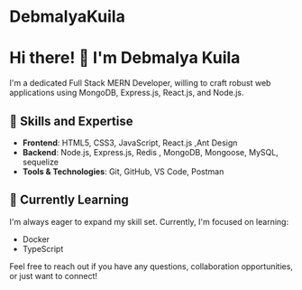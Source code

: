 # DebmalyaKuila

# Hi there! 👋 I'm Debmalya Kuila 

I'm a dedicated Full Stack MERN Developer, willing to craft robust web applications using MongoDB, Express.js, React.js, and Node.js.



## 🚀 Skills and Expertise
- **Frontend**: HTML5, CSS3, JavaScript, React.js ,Ant Design 
- **Backend**: Node.js, Express.js, Redis , MongoDB, Mongoose, MySQL, sequelize 
- **Tools & Technologies**: Git, GitHub, VS Code, Postman

## 🌱 Currently Learning
I'm always eager to expand my skill set. Currently, I'm focused on learning:
- Docker
- TypeScript

Feel free to reach out if you have any questions, collaboration opportunities, or just want to connect!
